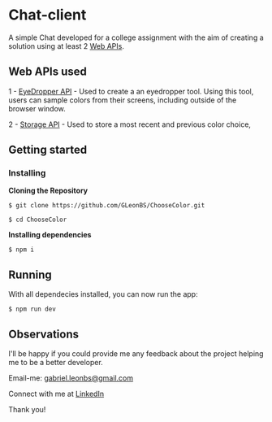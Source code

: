 # Chat-client

A simple Chat developed for a college assignment with the aim of creating a solution using at least 2 [Web APIs](https://developer.mozilla.org/en-US/docs/Web/API).

## Web APIs used

1 - [EyeDropper API](https://developer.mozilla.org/en-US/docs/Web/API/EyeDropper_API) - Used to create a an eyedropper tool. Using this tool, users can sample colors from their screens, including outside of the browser window.

2 - [Storage API](https://developer.mozilla.org/en-US/docs/Web/API/Storage_API) - Used to store a most recent and previous color choice,

## Getting started


### Installing

**Cloning the Repository**

```
$ git clone https://github.com/GLeonBS/ChooseColor.git

$ cd ChooseColor
```


**Installing dependencies** 

```
$ npm i
```

## Running

With all dependecies installed, you can now run the app: 

```
$ npm run dev
```

## Observations

I'll be happy if you could provide me any feedback about the project helping me to be a better developer.

Email-me: gabriel.leonbs@gmail.com

Connect with me at [LinkedIn](https://www.linkedin.com/in/gabriel-leon-brugnolo-de-souza-688aa91a1/)

Thank you!